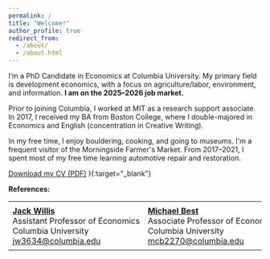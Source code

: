 ```yaml
---
permalink: /
title: "Welcome!"
author_profile: true
redirect_from:
  - /about/
  - /about.html
---
```


I’m a PhD Candidate in Economics at Columbia University. My primary field is development economics, with a focus on agriculture/labor, environment, and information. **I am on the 2025–2026 job market.**

Prior to joining Columbia, I worked at MIT as a research support associate. In 2017, I received my BA from Boston College, where I double-majored in Economics and English (concentration in Creative Writing).

In my free time, I enjoy bouldering, cooking, and going to museums. I'm a frequent visitor of the Morningside Farmer's Market. From 2017–2021, I spent most of my free time learning automotive repair and restoration.

[Download my CV (PDF)](/files/cv/basavappa_CV_2025.pdf)
){:target="_blank"}

**References:**
<table style="border-collapse: collapse; border: none; width: 100%;">
  <tr>
    <td style="border: none; padding: 8px; vertical-align: top; white-space: nowrap;">
      <strong><a href="https://sites.google.com/view/jwillis/">Jack Willis</a></strong><br>
      Assistant Professor of Economics<br>
      Columbia University<br>
      <a href="mailto:jw3634@columbia.edu">jw3634@columbia.edu</a>
    </td>
    <td style="border: none; padding: 8px; vertical-align: top; white-space: nowrap;">
      <strong><a href="https://michaelcbest.github.io/">Michael Best</a></strong><br>
      Associate Professor of Economics<br>
      Columbia University<br>
      <a href="mailto:mcb2270@columbia.edu">mcb2270@columbia.edu</a>
    </td>
    <td style="border: none; padding: 8px; vertical-align: top; white-space: nowrap;">
      <strong><a href="https://www.columbia.edu/~sn2430/">Suresh Naidu</a></strong><br>
      Professor of Economics and International Affairs<br>
      Columbia University<br>
      <a href="mailto:sn2430@columbia.edu">sn2430@columbia.edu</a>
    </td>
  </tr>
</table>
